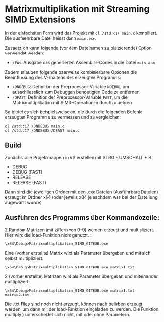 # Matrixmultiplikation mit Streaming SIMD Extensions

In der einfachsten Form wird das Projekt mit `cl /std:c17 main.c` kompiliert.
Die ausfuehrbare Datei heisst dann `main.exe`.

Zusaetzlich kann folgende (vor dem Dateinamen zu platzierende) Option verwendet werden:

* `/FAs`: Ausgabe des generierten Assembler-Codes in die Datei `main.asm`

Zudem erlauben folgende paarweise kombinierbare Optionen die Beeinflussung des Verhaltens des erzeugten Programms:

* `/DNDEBUG`: Definition der Preprocessor-Variable `NDEBUG`, um ausschliesslich zum Debuggen benoetigten Code zu entfernen
* `/DFAST`: Definition der Preprocessor-Variable `FAST`, um die Matrixmultiplikation mit SIMD-Operationen durchzufuehren

So bietet es sich beispielsweise an, die durch die folgenden Befehle erzeugten Programme zu vermessen und zu vergleichen: 

```shell
cl /std:c17 /DNDEBUG main.c
cl /std:c17 /DNDEBUG /DFAST main.c
```

## Build
Zunächst alle Projektmappen in VS erstellen mit STRG + UMSCHALT + B
- DEBUG
- DEBUG (FAST)
- RELEASE
- RELEASE (FAST)

Dann sind die jeweiligen Ordner mit den .exe Dateien (Ausführbare Dateien) erzeugt im Ordner x64 (oder jeweils x84 je nachdem was bei der Erstellung augewählt wurde)

## Ausführen des Programms über Kommandozeile:

2 Random Matrizen (mit ziffern von 0-9) werden erzeugt und multipliziert. Hier wird die load-Funktion nicht genutzt. :
```
\x64\Debug>Matrixmultiplikation_SIMD_GITHUB.exe
```


Eine (vorher erstellte) Matrix wird als Parameter übergeben und mit sich selbst multipliziert:
```
\x64\Debug>Matrixmultiplikation_SIMD_GITHUB.exe matrix1.txt
```


2 (vorher erstellte) Matrizen wird als Parameter übergeben und miteinander multipliziert:
```
\x64\Debug>Matrixmultiplikation_SIMD_GITHUB.exe matrix1.txt matrix2.txt
```

Die .txt Files sind noch nicht erzeugt, können nach belieben erzeugt werden, um dann mit der load-Funktion eingeladen zu werden.
Die Funktion multiply() unterscheidet sich nicht, mit oder ohne Parametern.
